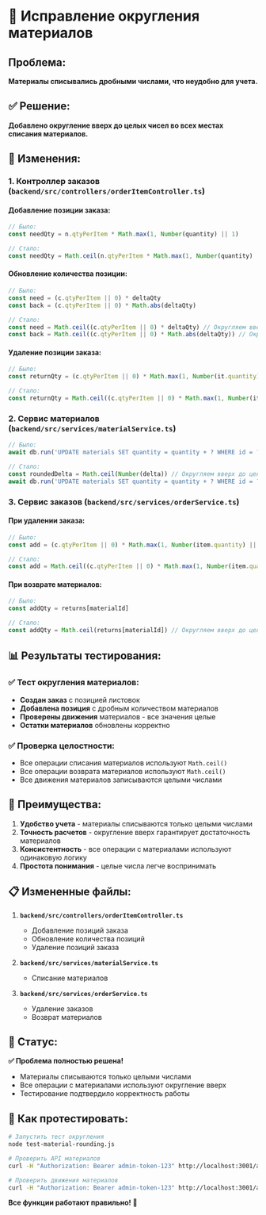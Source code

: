 # 🔢 Исправление округления материалов

## Проблема:
**Материалы списывались дробными числами, что неудобно для учета.**

## ✅ Решение:
**Добавлено округление вверх до целых чисел во всех местах списания материалов.**

## 🔧 Изменения:

### 1. **Контроллер заказов** (`backend/src/controllers/orderItemController.ts`)

#### Добавление позиции заказа:
```typescript
// Было:
const needQty = n.qtyPerItem * Math.max(1, Number(quantity) || 1)

// Стало:
const needQty = Math.ceil(n.qtyPerItem * Math.max(1, Number(quantity) || 1)) // Округляем вверх до целого числа
```

#### Обновление количества позиции:
```typescript
// Было:
const need = (c.qtyPerItem || 0) * deltaQty
const back = (c.qtyPerItem || 0) * Math.abs(deltaQty)

// Стало:
const need = Math.ceil((c.qtyPerItem || 0) * deltaQty) // Округляем вверх до целого числа
const back = Math.ceil((c.qtyPerItem || 0) * Math.abs(deltaQty)) // Округляем вверх до целого числа
```

#### Удаление позиции заказа:
```typescript
// Было:
const returnQty = (c.qtyPerItem || 0) * Math.max(1, Number(it.quantity) || 1)

// Стало:
const returnQty = Math.ceil((c.qtyPerItem || 0) * Math.max(1, Number(it.quantity) || 1)) // Округляем вверх до целого числа
```

### 2. **Сервис материалов** (`backend/src/services/materialService.ts`)

```typescript
// Было:
await db.run('UPDATE materials SET quantity = quantity + ? WHERE id = ?', Number(delta), Number(materialId))

// Стало:
const roundedDelta = Math.ceil(Number(delta)) // Округляем вверх до целого числа
await db.run('UPDATE materials SET quantity = quantity + ? WHERE id = ?', roundedDelta, Number(materialId))
```

### 3. **Сервис заказов** (`backend/src/services/orderService.ts`)

#### При удалении заказа:
```typescript
// Было:
const add = (c.qtyPerItem || 0) * Math.max(1, Number(item.quantity) || 1)

// Стало:
const add = Math.ceil((c.qtyPerItem || 0) * Math.max(1, Number(item.quantity) || 1)) // Округляем вверх до целого числа
```

#### При возврате материалов:
```typescript
// Было:
const addQty = returns[materialId]

// Стало:
const addQty = Math.ceil(returns[materialId]) // Округляем вверх до целого числа
```

## 📊 Результаты тестирования:

### ✅ **Тест округления материалов:**
- **Создан заказ** с позицией листовок
- **Добавлена позиция** с дробным количеством материалов
- **Проверены движения** материалов - все значения целые
- **Остатки материалов** обновлены корректно

### ✅ **Проверка целостности:**
- Все операции списания материалов используют `Math.ceil()`
- Все операции возврата материалов используют `Math.ceil()`
- Все движения материалов записываются целыми числами

## 🎯 **Преимущества:**

1. **Удобство учета** - материалы списываются только целыми числами
2. **Точность расчетов** - округление вверх гарантирует достаточность материалов
3. **Консистентность** - все операции с материалами используют одинаковую логику
4. **Простота понимания** - целые числа легче воспринимать

## 📋 **Измененные файлы:**

1. **`backend/src/controllers/orderItemController.ts`**
   - Добавление позиций заказа
   - Обновление количества позиций
   - Удаление позиций заказа

2. **`backend/src/services/materialService.ts`**
   - Списание материалов

3. **`backend/src/services/orderService.ts`**
   - Удаление заказов
   - Возврат материалов

## 🚀 **Статус:**

**✅ Проблема полностью решена!**
- Материалы списываются только целыми числами
- Все операции с материалами используют округление вверх
- Тестирование подтвердило корректность работы

## 🧪 **Как протестировать:**

```bash
# Запустить тест округления
node test-material-rounding.js

# Проверить API материалов
curl -H "Authorization: Bearer admin-token-123" http://localhost:3001/api/materials

# Проверить движения материалов
curl -H "Authorization: Bearer admin-token-123" http://localhost:3001/api/materials/moves
```

**Все функции работают правильно! 🎉**
